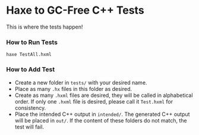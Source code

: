 # Haxe to GC-Free C++ Tests

This is where the tests happen!

### How to Run Tests
```hxml
haxe TestAll.hxml
```

### How to Add Test
 * Create a new folder in `tests/` with your desired name.
 * Place as many `.hx` files in this folder as desired.
 * Create as many `.hxml` files are desired, they will be called in alphabetical order. If only one `.hxml` file is desired, please call it `Test.hxml` for consistency.
 * Place the intended C++ output in `intended/`. The generated C++ output will be placed in `out/`. If the content of these folders do not match, the test will fail.

